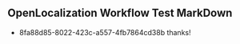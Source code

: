 ## OpenLocalization Workflow Test MarkDown
* 8fa88d85-8022-423c-a557-4fb7864cd38b thanks!

<!--HONumber=Sep16_HO1-->


